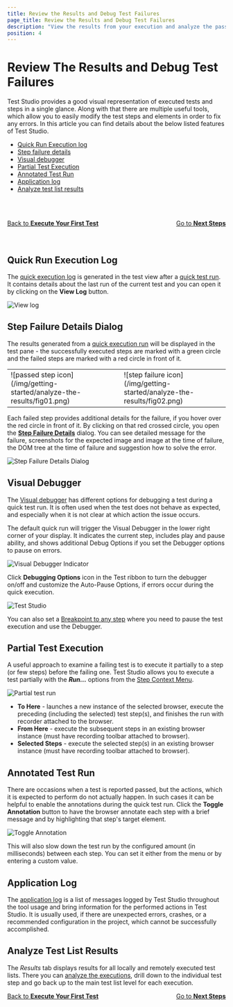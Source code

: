 ```yaml
---
title: Review the Results and Debug Test Failures
page_title: Review the Results and Debug Test Failures
description: "View the results from your execution and analyze the passed and failed steps. Debug Test Failures"
position: 4
---
```

# Review The Results and Debug Test Failures

Test Studio provides a good visual representation of executed tests and steps in a single glance. Along with that there are multiple useful tools, which allow you to easily modify the test steps and elements in order to fix any errors. In this article you can find details about the below listed features of Test Studio.

- [Quick Run Execution log](#quick-run-execution-log)
- [Step failure details](#step-failure-details)
- [Visual debugger](#visual-debugger)
- [Partial Test Execution](#partail-test-execution)
- [Annotated Test Run](#annotated-test-run)
- [Application log](#application-log)
- [Analyze test list results](#analyze-test-list-results)

<br><br>
<div><a href="/getting-started/first-execution">Back to <strong>Execute Your First Test</strong></a><a style="float:right" href="/getting-started/next-steps">Go to <strong>Next Steps</strong></a></div>
<br><br>

## Quick Run Execution Log

The <a href="/general-information/test-results/analyze-quick-run-results" target="_blank">quick execution log</a> is generated in the test view after a <a href="/general-information/test-execution/quick-execution" target="_blank">quick test run</a>. It contains details about the last run of the current test and you can open it by clicking on the **View Log** button.

![View log](/img/getting-started/first-project/fig14.png)

## Step Failure Details Dialog

The results generated from a <a href="/general-information/test-execution/quick-execution" target="_blank">quick execution run</a> will be displayed in the test pane - the successfully executed steps are marked with a green circle and the failed steps are marked with a red circle in front of it.

<table id=no-table>
	<tr>
		<td>![passed step icon](/img/getting-started/analyze-the-results/fig01.png) <td>
		<td>![step failure icon](/img/getting-started/analyze-the-results/fig02.png)</td>
	</tr>
<table>

Each failed step provides additional details for the failure, if you hover over the red circle in front of it. By clicking on that red crossed circle, you open the <a href="/general-information/test-results/step-failure-details" target="_blank">**Step Failure Details**</a> dialog. You can see detailed message for the failure, screenshots for the expected image and image at the time of failure, the DOM tree at the time of failure and suggestion how to solve the error.

![Step Failure Details Dialog](/img/getting-started/analyze-the-results/fig03.png)

## Visual Debugger

The <a href="/troubleshooting-guide/troubleshooting-tools-tg/using-the-visual-debugger" target="_blank">Visual debugger</a> has different options for debugging a test during a quick test run. It is often used when the test does not behave as expected, and especially when it is not clear at which action the issue occurs.

The default quick run will trigger the Visual Debugger in the lower right corner of your display. It indicates the current step, includes play and pause ability, and shows additional Debug Options if you set the Debugger options to pause on errors.

![Visual Debugger Indicator](/img/getting-started/first-project/fig11.png)

Click **Debugging Options** icon in the Test ribbon to turn the debugger on/off and customize the Auto-Pause Options, if errors occur during the quick execution.

![Test Studio](/img/getting-started/first-project/fig12.png)

You can also set a <a href="/features/test-maintenance/steps-pane" target="_blank">Breakpoint to any step</a> where you need to pause the test execution and use the Debugger.

## Partial Test Execution

A useful approach to examine a failing test is to execute it partially to a step (or few steps) before the failing one. Test Studio allows you to execute a test partially with the ***Run...*** options from the <a href="/features/test-maintenance/test-step-context-menu">Step Context Menu</a>.

![Partial test run](/img/getting-started/analyze-the-results/fig04.png)

- **To Here** - launches a new instance of the selected browser, execute the preceding (including the selected) test step(s), and finishes the run with recorder attached to the browser.
- **From Here** - execute the subsequent steps in an existing browser instance (must have recording toolbar attached to browser).
- **Selected Steps** - execute the selected step(s) in an existing browser instance (must have recording toolbar attached to browser).

## Annotated Test Run

There are occasions when a test is reported passed, but the actions, which it is expected to perform do not actually happen. In such cases it can be helpful to enable the annotations during the quick test run. Click the **Toggle Annotation** button to have the browser annotate each step with a brief message and by highlighting that step's target element.

![Toggle Annotation](/img/getting-started/first-project/fig13.png)

This will also slow down the test run by the configured amount (in milliseconds) between each step. You can set it either from the menu or by entering a custom value.

## Application Log

The <a href="/troubleshooting-guide/troubleshooting-tools-tg/using-the-application-log" target="_blank">application log</a> is a list of messages logged by Test Studio throughout the tool usage and bring information for the performed actions in Test Studio. It is usually used, if there are unexpected errors, crashes, or a recommended configuration in the project, which cannot be successfully accomplished.

## Analyze Test List Results

The *Results* tab displays results for all locally and remotely executed test lists. There you can <a href="/general-information/test-results/analyze-test-list-results" target="_blank">analyze the executions</a>, drill down to the individual test step and go back up to the main test list level for each execution.

<div><a href="/getting-started/first-execution">Back to <strong>Execute Your First Test</strong></a><a style="float:right" href="/getting-started/next-steps">Go to <strong>Next Steps</strong></a></div>